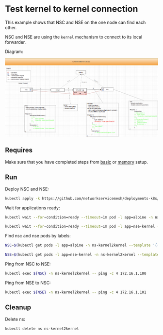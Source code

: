 # Test kernel to kernel connection


This example shows that NSC and NSE on the one node can find each other. 

NSC and NSE are using the `kernel` mechanism to connect to its local forwarder.


Diagram:

![NSM kernel2kernel Diagram](./diagram.png "NSM Kernel2Kernel Scheme")


## Requires

Make sure that you have completed steps from [basic](../../basic) or [memory](../../memory) setup.

## Run

Deploy NSC and NSE:
```bash
kubectl apply -k https://github.com/networkservicemesh/deployments-k8s/examples/use-cases/Kernel2Kernel?ref=618fecad01039e73cea96cd7aa7c024db3e78e9b
```

Wait for applications ready:
```bash
kubectl wait --for=condition=ready --timeout=1m pod -l app=alpine -n ns-kernel2kernel
```
```bash
kubectl wait --for=condition=ready --timeout=1m pod -l app=nse-kernel -n ns-kernel2kernel
```

Find nsc and nse pods by labels:
```bash
NSC=$(kubectl get pods -l app=alpine -n ns-kernel2kernel --template '{{range .items}}{{.metadata.name}}{{"\n"}}{{end}}')
```
```bash
NSE=$(kubectl get pods -l app=nse-kernel -n ns-kernel2kernel --template '{{range .items}}{{.metadata.name}}{{"\n"}}{{end}}')
```

Ping from NSC to NSE:
```bash
kubectl exec ${NSC} -n ns-kernel2kernel -- ping -c 4 172.16.1.100
```

Ping from NSE to NSC:
```bash
kubectl exec ${NSE} -n ns-kernel2kernel -- ping -c 4 172.16.1.101
```

## Cleanup

Delete ns:
```bash
kubectl delete ns ns-kernel2kernel
```
